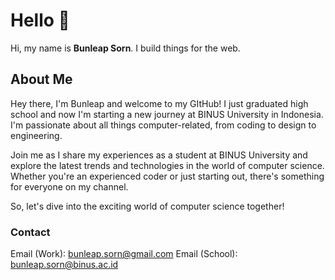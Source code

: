 # Hello 👋
Hi, my name is **Bunleap Sorn**. I build things for the web.

## About Me
Hey there, I'm Bunleap and welcome to my GItHub! I just graduated high school and now I'm starting a new journey at BINUS University in Indonesia. I'm passionate about all things computer-related, from coding to design to engineering.

Join me as I share my experiences as a student at BINUS University and explore the latest trends and technologies in the world of computer science. Whether you're an experienced coder or just starting out, there's something for everyone on my channel.

So, let's dive into the exciting world of computer science together!

### Contact
Email (Work): bunleap.sorn@gmail.com
Email (School): bunleap.sorn@binus.ac.id
